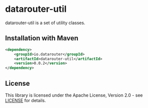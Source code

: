 # datarouter-util

datarouter-util is a set of utility classes.


## Installation with Maven

```xml
<dependency>
	<groupId>io.datarouter</groupId>
	<artifactId>datarouter-util</artifactId>
	<version>0.0.2</version>
</dependency>
```

## License

This library is licensed under the Apache License, Version 2.0 - see [LICENSE](../LICENSE) for details.
